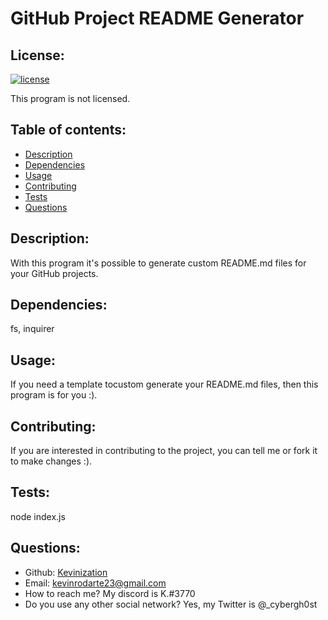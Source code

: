 # GitHub Project README Generator

  ## License:
  [![license](https://img.shields.io/badge/license-None-blue)](https://shields.io)

  This program is not licensed.

  ## Table of contents:
  - [Description](#description)
  - [Dependencies](#dependencies)
  - [Usage](#usage)
  - [Contributing](#contributing)
  - [Tests](#tests)
  - [Questions](#questions)

  ## Description:
  With this program it's possible to generate custom README.md files for your GitHub projects. 

  ## Dependencies:
  fs, inquirer

  ## Usage:
  If you need a template tocustom generate your README.md files, then this program is for you :).

  ## Contributing:
  If you are interested in contributing to the project, you can tell me or fork it to make changes :).
  
  ## Tests:
  node index.js

  ## Questions:
  - Github: [Kevinization](https://github.com/Kevinization)
  - Email: kevinrodarte23@gmail.com 
  - How to reach me? My discord is K.#3770
  - Do you use any other social network? Yes, my Twitter is @_cybergh0st
  